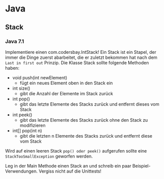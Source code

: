 # Java 

## Stack

### Java 7.1

Implementiere einen com.codersbay.IntStack! Ein Stack ist ein Stapel, der immer die Dinge zuerst abarbeitet, die er zuletzt bekommen hat nach dem `Last in first out` Prinzip.
Die Klasse Stack sollte folgende Methoden haben: 
* void push(int newElement) 
    * fügt ein neues Element oben in den Stack ein
* int size()
    * gibt die Anzahl der Elemente im Stack  zurück
* int pop()
    * gibt das letzte Elemente des Stacks zurück und entfernt dieses vom Stack
* int peek()
    * gibt das letzte Elemente des Stacks zurück ohne den Stack zu modifizieren
* int[] pop(int n)
    * gibt die letzten n Elemente des Stacks zurück und entfernt diese vom Stack 
    
Wird auf einen leeren Stack `pop() oder peek()` aufgerufen sollte eine `StackTooSmallException` geworfen werden. 

Leg in der Main Methode einen Stack an und schreib ein paar Beispiel-Verwendungen. Vergiss nicht auf die Unittests!
